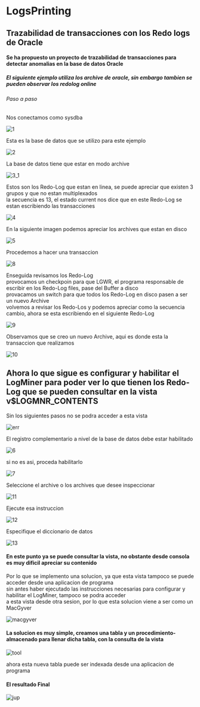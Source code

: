 # LogsPrinting

## Trazabilidad de transacciones con los Redo logs de Oracle

#### Se ha propuesto un proyecto de trazabilidad de transacciones para detectar anomalias en la base de datos Oracle

##### El siguiente ejemplo utiliza los archive de oracle, sin embargo  tambien se pueden observar los redolog online

###### Paso a paso

Nos conectamos como sysdba

![1](https://user-images.githubusercontent.com/20632410/48394804-8eedac80-e6da-11e8-9125-e75892503e72.PNG)

Esta es la base de datos que se utilizo para este ejemplo

![2](https://user-images.githubusercontent.com/20632410/48395186-0cfe8300-e6dc-11e8-9d22-1927ce8a9ad1.PNG)

La base de datos tiene que estar en modo archive

![3_1](https://user-images.githubusercontent.com/20632410/48395274-68307580-e6dc-11e8-9a29-f2a51bab118a.PNG)

Estos son los Redo-Log que estan en linea, se puede apreciar que existen 3 grupos y que no estan multiplexados <br>
la secuencia es 13, el estado current nos dice que en este Redo-Log se estan escribiendo las transacciones

![4](https://user-images.githubusercontent.com/20632410/48395622-6dda8b00-e6dd-11e8-9de0-6985dfc8157f.PNG)

En la siguiente imagen podemos apreciar los archives que estan en disco

![5](https://user-images.githubusercontent.com/20632410/48395662-99f60c00-e6dd-11e8-9b92-f637f34cd150.PNG)

Procedemos a hacer una transaccion

![8](https://user-images.githubusercontent.com/20632410/48395817-0d981900-e6de-11e8-913e-54897c2e1766.PNG)

Enseguida revisamos los Redo-Log <br>
provocamos un checkpoin para que LGWR, el programa responsable de escribir en los Redo-Log files, pase del Buffer a disco <br>
provacamos un switch para que todos los Redo-Log en disco pasen a ser un nuevo Archive <br>
volvemos a revisar los Redo-Los y podemos apreciar como la secuencia cambio, ahora se esta escribiendo en el siguiente Redo-Log <br>

![9](https://user-images.githubusercontent.com/20632410/48396388-d6c30280-e6df-11e8-8644-4fc2714e7cda.PNG)

Observamos que se creo un nuevo Archive, aqui es donde esta la transaccion que realizamos

![10](https://user-images.githubusercontent.com/20632410/48396559-78e2ea80-e6e0-11e8-9377-e23d7efc9a05.PNG)

## Ahora lo que sigue es configurar y habilitar el LogMiner para poder ver lo que tienen los Redo-Log que se pueden consultar en la vista v$LOGMNR_CONTENTS

Sin los siguientes pasos no se podra acceder a esta vista

![err](https://user-images.githubusercontent.com/20632410/48397166-826d5200-e6e2-11e8-961c-57414ab05997.PNG)

El registro complementario a nivel de la base de datos debe estar habilitado 

![6](https://user-images.githubusercontent.com/20632410/48396954-cad84000-e6e1-11e8-8777-fefdf2dfb4bf.PNG)

si no es asi, proceda habilitarlo

![7](https://user-images.githubusercontent.com/20632410/48396990-e80d0e80-e6e1-11e8-83c7-81246aafeaee.PNG)

Seleccione el archive o los archives que desee inspeccionar

![11](https://user-images.githubusercontent.com/20632410/48397050-21457e80-e6e2-11e8-9adc-4e92ef54ad89.PNG)

Ejecute esa instruccion

![12](https://user-images.githubusercontent.com/20632410/48397080-3d492000-e6e2-11e8-984e-e13f8e5839eb.PNG)

Especifique el diccionario de datos

![13](https://user-images.githubusercontent.com/20632410/48397119-5baf1b80-e6e2-11e8-85c5-cceaa27aa33c.PNG)

#### En este punto ya se puede consultar la vista, no obstante desde consola es muy dificil apreciar su contenido
Por lo que se implemento una solucion, ya que esta vista tampoco se puede acceder desde una aplicacion de programa <br>
sin antes haber ejecutado las instrucciones necesarias para configurar y habilitar el LogMiner, tampoco se podra acceder <br>
a esta vista desde otra sesion, por lo que esta solucion viene a ser como un MacGyver 

![macgyver](https://user-images.githubusercontent.com/20632410/48397842-afbaff80-e6e4-11e8-8290-c60b9571ef65.jpg)

#### La solucion es muy simple, creamos una tabla y un procedimiento-almacenado para llenar dicha tabla, con la consulta de la vista

![tool](https://user-images.githubusercontent.com/20632410/48398023-41c30800-e6e5-11e8-8f85-93898405f7c6.PNG)

ahora esta nueva tabla puede ser indexada desde una aplicacion de programa

#### El resultado Final

![jup](https://user-images.githubusercontent.com/20632410/48398391-4936e100-e6e6-11e8-9929-6cc7e7bab30e.PNG)









